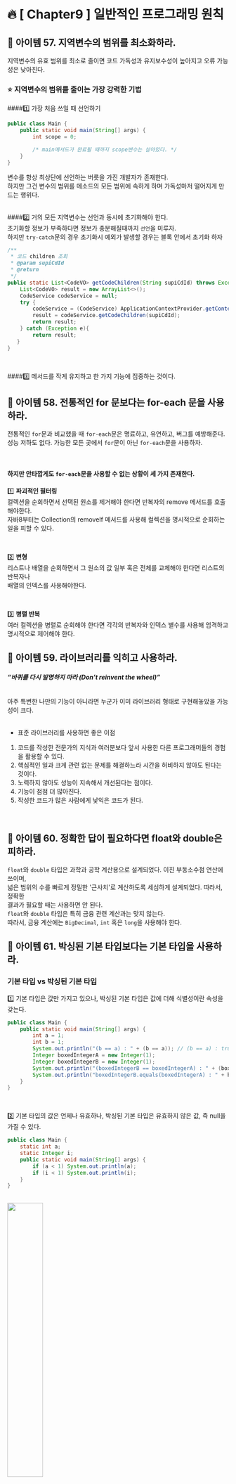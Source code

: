 # 🔥 [ Chapter9 ] 일반적인 프로그래밍 원칙

## 🎯  아이템 57. 지역변수의 범위를 최소화하라.
지역변수의 유효 범위를 최소로 줄이면 코드 가독성과 유지보수성이 높아지고 오류 가능성은 낮아진다.

### ⭐ 지역변수의 범위를 줄이는 가장 강력한 기법 <br>

####1️⃣ 가장 처음 쓰일 때 선언하기<br>
```java
public class Main {
    public static void main(String[] args) {
        int scope = 0;

        /* main메서드가 완료될 때까지 scope변수는 살아있다. */
    }
}
```
변수를 항상 최상단에 선언하는 버릇을 가진 개발자가 존재한다. <br>
하지만 그건 변수의 범위를 메소드의 모든 범위에 속하게 하며 가독성마저 떨어지게 만드는 행위다.<br>
<br>

####2️⃣ 거의 모든 지역변수는 선언과 동시에 초기화해야 한다.<br>
초기화할 정보가 부족하다면 정보가 충분해질때까지 `선언`을 미루자. <br>
하지만 `try-catch`문의 경우 초기화시 예외가 발생할 경우는 블록 안에서 초기화 하자<br>
```java
/**
 * 코드 children 조회
 * @param supiCdId
 * @return
 */
public static List<CodeVO> getCodeChildren(String supiCdId) throws Exception {
    List<CodeVO> result = new ArrayList<>();
    CodeService codeService = null;
    try {
        codeService = (CodeService) ApplicationContextProvider.getContext().getBean("codeService");
        result = codeService.getCodeChildren(supiCdId);
        return result;
    } catch (Exception e){
        return result;
   }
}
```
<br>

####3️⃣ 메서드를 작게 유지하고 한 가지 기능에 집중하는 것이다.<br>

## 🎯  아이템 58. 전통적인 for 문보다는 for-each 문을 사용하라.
전통적인 `for`문과 비교했을 때 `for-each`문은 명료하고, 유연하고, 버그를 예방해준다.<br>
성능 저하도 없다. 가능한 모든 곳에서 `for`문이 아닌 `for-each`문을 사용하자.<br>

<br>

#### 하지만 안타깝게도 `for-each`문을 사용할 수 없는 상황이 세 가지 존재한다.<br>

1️⃣ **파괴적인 필터링** <br>
컬렉션을 순회하면서 선택된 원소를 제거해야 한다면 반복자의 remove 메서드를 호출해야한다. <br>
자바8부터는 Collection의 removeIf 메서드를 사용해 컬렉션을 명시적으로 순회하는 일을 피할 수 있다.<br>

<br>

2️⃣ **변형** <br>
리스트나 배열을 순회하면서 그 원소의 값 일부 혹은 전체를 교체해야 한다면 리스트의 반복자나<br>
배열의 인덱스를 사용해야한다.<br>

<br>

3️⃣ **병렬 반복** <br>
여러 컬렉션을 병렬로 순회해야 한다면 각각의 반복자와 인덱스 별수를 사용해 엄격하고 <br>
명시적으로 제어해야 한다.

## 🎯  아이템 59. 라이브러리를 익히고 사용하라.
#### **_“바퀴를 다시 발명하지 마라 (Don’t reinvent the wheel)”_** <br>
<br>
아주 특변한 나만의 기능이 아니라면 누군가 이미 라이브러리 형태로 구현해놓았을 가능성이 크다.<br>

<br>

* 표준 라이브러리를 사용하면 좋은 이점
1. 코드를 작성한 전문가의 지식과 여러분보다 앞서 사용한 다른 프로그래머들의 경험을 활용할 수 있다.
2. 핵심적인 일과 크게 관련 없는 문제를 해결하느라 시간을 허비하지 않아도 된다는 것이다.
3. 노력하지 않아도 성능이 지속해서 개선된다는 점이다.
4. 기능이 점점 더 많아진다.
5. 작성한 코드가 많은 사람에게 낯익은 코드가 된다.

<br>

## 🎯  아이템 60. 정확한 답이 필요하다면 float와 double은 피하라.
`float`와 `double` 타입은 과학과 공학 계산용으로 설계되었다. 이진 부동소수점 연산에 쓰이며,<br>
넓은 범위의 수를 빠르게 정밀한 '근사치'로 계산하도록 세심하게 설계되었다. 따라서, 정확한<br>
결과가 필요할 때는 사용하면 안 된다.<br>
`float`와 `double` 타입은 특히 금융 관련 계산과는 맞지 않는다.<br>
따라서, 금융 계산에는 `BigDecimal`, `int` 혹은 `long`을 사용해야 한다.<br>

## 🎯  아이템 61. 박싱된 기본 타입보다는 기본 타입을 사용하라.
### 기본 타입 vs 박싱된 기본 타입
1️⃣ 기본 타입은 값만 가지고 있으나, 박싱된 기본 타입은 값에 더해 식별성이란 속성을 갖는다.<br>
```java
public class Main {
    public static void main(String[] args) {
        int a = 1;
        int b = 1;
        System.out.println("(b == a) : " + (b == a)); // (b == a) : true
        Integer boxedIntegerA = new Integer(1);
        Integer boxedIntegerB = new Integer(1);
        System.out.println("(boxedIntegerB == boxedIntegerA) : " + (boxedIntegerB == boxedIntegerA)); // (boxedIntegerB == boxedIntegerA) : false
        System.out.println("boxedIntegerB.equals(boxedIntegerA) : " + boxedIntegerB.equals(boxedIntegerA)); // boxedIntegerB.equals(boxedIntegerA) : true
    }
}
```
<br>

2️⃣  기본 타입의 값은 언제나 유효하나, 박싱된 기본 타입은 유효하지 않은 값, 즉 null을 가질 수 있다.<br>
```java
public class Main {
    static int a;
    static Integer i;
    public static void main(String[] args) {
        if (a < 1) System.out.println(a);
        if (i < 1) System.out.println(i);
    }
}
```
<br>
<img width="40%" src="https://user-images.githubusercontent.com/55771326/171981822-83965121-0557-4805-929d-7331583f2c36.png" >

<br>

3️⃣  기본 타입이 박싱된 기본 타입보다 시간과 메모리 사용면에서 더 효율적이다. <br>

## 🎯  아이템 62. 다른 타입이 적절하다면 문자열 사용을 피하라.
1️⃣ 문자열은 다른 값 타입을 대신하기에 적합하지 않다. <br>
받는 데이터가 수치형이라면 int, float, BigInteger 등 적당한 수치 타입으로 변한해야한다.<br>
'예/아니오' 질문의 답이라면 적절한 열거 타입이나 boolean으로 변환해야 한다.<br>

2️⃣ 문자열은 열거 타입을 대신하기에 적합하지 않다. <br>

3️⃣ 문자열은 혼합 타입을 대신하기에 적합하지 않다. <br>
* 혼합 타입을 문자열로 처리한 부적절한 예 <br>
```java
String compoundKey = className + "#" + i.next();
```

4️⃣ 문자열은 권한을 표현하기에 적합하지 않다. <br>
```java
@Entity
public class Member {
    @Id
    private Long id;

    @Column(name = "name")
    private String username;

    private Integer age;

    @Enumerated(EnumType.ORDINAL)
    private RoleType roleType;
}
public enum RoleType {
    USER, ADMIN;
}
```
~~private String roleType~~ 은 권한에 적합하지 않다. <br>

<br>

## 🎯  아이템 63. 문자열 연결은 느리니 주의하라.
## 🎯  아이템 64. 객체는 인터페이스를 사용해 참조하라.
## 🎯  아이템 65. 리플렉션보다는 인터페이스를 사용하라.
## 🎯  아이템 66. 네이티브 메서드는 신중히 사용하라.
## 🎯  아이템 67. 최적화는 신중히 하라.
## 🎯  아이템 68. 일반적으로 통용되는 명명 규칙을 따르라.

<br>

> Joshua Bloch, 『Effective Java 3/E』, 개앞맵시 옮김, 프로그래밍인사이트(2018), p343-384.